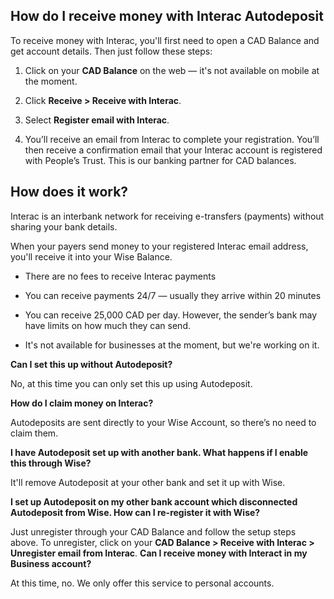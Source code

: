 ## How do I receive money with Interac Autodeposit  
To receive money with Interac, you'll first need to open a CAD Balance and get account details. Then just follow these steps:

  1. Click on your **CAD Balance** on the web — it's not available on mobile at the moment.

  2. Click **Receive > Receive with Interac**.

  3. Select **Register email with Interac**.

  4. You’ll receive an email from Interac to complete your registration. You’ll then receive a confirmation email that your Interac account is registered with People’s Trust. This is our banking partner for CAD balances.




##  **How does it work?**

Interac is an interbank network for receiving e-transfers (payments) without sharing your bank details.

When your payers send money to your registered Interac email address, you'll receive it into your Wise Balance. 

  * There are no fees to receive Interac payments

  * You can receive payments 24/7 — usually they arrive within 20 minutes

  * You can receive 25,000 CAD per day. However, the sender’s bank may have limits on how much they can send.

  * It's not available for businesses at the moment, but we're working on it. 




**Can I set this up without Autodeposit?**

No, at this time you can only set this up using Autodeposit.

 **How do I claim money on Interac?**

Autodeposits are sent directly to your Wise Account, so there’s no need to claim them.

 **I have Autodeposit set up with another bank. What happens if I enable this through Wise?**

It'll remove Autodeposit at your other bank and set it up with Wise.

 **I set up Autodeposit on my other bank account which disconnected Autodeposit from Wise. How can I re-register it with Wise?**

Just unregister through your CAD Balance and follow the setup steps above. To unregister, click on your **CAD Balance > Receive with Interac > Unregister email from Interac**. **Can I receive money with Interact in my Business account?**

At this time, no. We only offer this service to personal accounts.